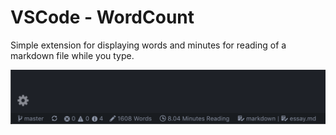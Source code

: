 # VSCode - WordCount
 
Simple extension for displaying words and minutes for reading of a markdown file while you type.

![Word Count in status bar](images/preview.png)
